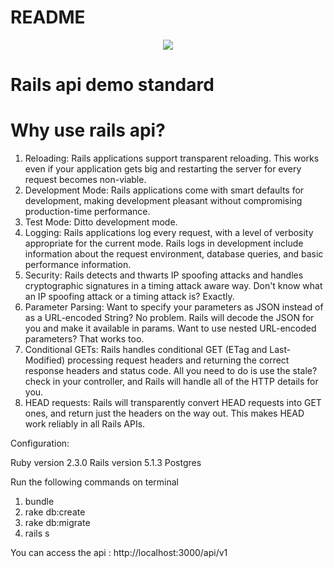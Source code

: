 # README

<p align="center"><img src="https://www.netsetsoftware.com/images2/logonetset.png"></p>
<h1>Rails api demo standard</h1>


# Why use rails api?                    

1. Reloading: Rails applications support transparent reloading. This works even if your application gets big and restarting the server for every request becomes non-viable.
2. Development Mode: Rails applications come with smart defaults for development, making development pleasant without compromising production-time performance.
3. Test Mode: Ditto development mode.
4. Logging: Rails applications log every request, with a level of verbosity appropriate for the current mode. Rails logs in development include information about the request environment, database queries, and basic performance information.
5. Security: Rails detects and thwarts IP spoofing attacks and handles cryptographic signatures in a timing attack aware way. Don't know what an IP spoofing attack or a timing attack is? Exactly.
6. Parameter Parsing: Want to specify your parameters as JSON instead of as a URL-encoded String? No problem. Rails will decode the JSON for you and make it available in params. Want to use nested URL-encoded parameters? That works too.
7. Conditional GETs: Rails handles conditional GET (ETag and Last-Modified) processing request headers and returning the correct response headers and status code. All you need to do is use the stale? check in your controller, and Rails will handle all of the HTTP details for you.
8. HEAD requests: Rails will transparently convert HEAD requests into GET ones, and return just the headers on the way out. This makes HEAD work reliably in all Rails APIs.

Configuration:

Ruby version 2.3.0
Rails version 5.1.3
Postgres 

Run the following commands on terminal

 1. bundle 
 2. rake db:create
 3. rake db:migrate
 4. rails s

You can access the api : http://localhost:3000/api/v1
